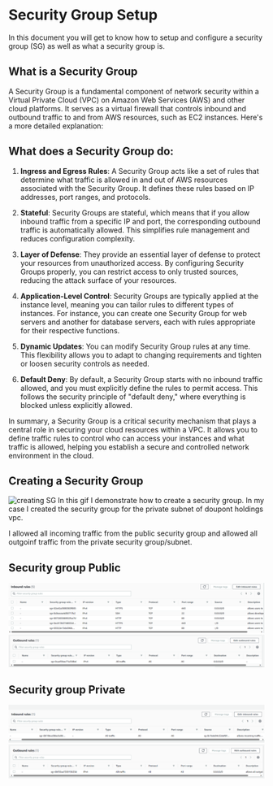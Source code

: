 # Security Group Setup
In this document you will get to know how to setup and configure a security group (SG) as well as what a security group is.

## What is a Security Group
A Security Group is a fundamental component of network security within a Virtual Private Cloud (VPC) on Amazon Web Services (AWS) and other cloud platforms. It serves as a virtual firewall that controls inbound and outbound traffic to and from AWS resources, such as EC2 instances. Here's a more detailed explanation:

## What does a Security Group do:

1. **Ingress and Egress Rules**: A Security Group acts like a set of rules that determine what traffic is allowed in and out of AWS resources associated with the Security Group. It defines these rules based on IP addresses, port ranges, and protocols.

2. **Stateful**: Security Groups are stateful, which means that if you allow inbound traffic from a specific IP and port, the corresponding outbound traffic is automatically allowed. This simplifies rule management and reduces configuration complexity.

3. **Layer of Defense**: They provide an essential layer of defense to protect your resources from unauthorized access. By configuring Security Groups properly, you can restrict access to only trusted sources, reducing the attack surface of your resources.

4. **Application-Level Control**: Security Groups are typically applied at the instance level, meaning you can tailor rules to different types of instances. For instance, you can create one Security Group for web servers and another for database servers, each with rules appropriate for their respective functions.

5. **Dynamic Updates**: You can modify Security Group rules at any time. This flexibility allows you to adapt to changing requirements and tighten or loosen security controls as needed.

6. **Default Deny**: By default, a Security Group starts with no inbound traffic allowed, and you must explicitly define the rules to permit access. This follows the security principle of "default deny," where everything is blocked unless explicitly allowed.

In summary, a Security Group is a critical security mechanism that plays a central role in securing your cloud resources within a VPC. It allows you to define traffic rules to control who can access your instances and what traffic is allowed, helping you establish a secure and controlled network environment in the cloud.

## Creating a Security Group

![creating SG](../images/creating-security-group.gif)
In this gif I demonstrate how to create a security group. In my case I created the security group for the private subnet of doupont holdings vpc.

I allowed all incoming traffic from the public security group and allowed all outgoinf traffic from the private security group/subnet.

## Security group Public
![sg-pub-in](../images/sg-pub-in.png)
![sg-pub-out](../images/sg-pub-out.png)

## Security group Private
![sg-pv-in](../images/sg-pv-in.png)
![sg-pv-out](../images/sg-pv-out.png)